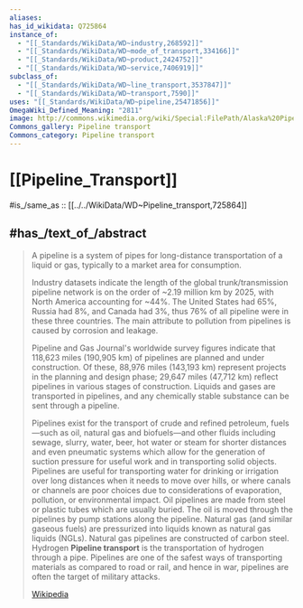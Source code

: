 ```yaml
---
aliases:
has_id_wikidata: Q725864
instance_of:
  - "[[_Standards/WikiData/WD~industry,268592]]"
  - "[[_Standards/WikiData/WD~mode_of_transport,334166]]"
  - "[[_Standards/WikiData/WD~product,2424752]]"
  - "[[_Standards/WikiData/WD~service,7406919]]"
subclass_of:
  - "[[_Standards/WikiData/WD~line_transport,3537847]]"
  - "[[_Standards/WikiData/WD~transport,7590]]"
uses: "[[_Standards/WikiData/WD~pipeline,25471856]]"
OmegaWiki_Defined_Meaning: "2811"
image: http://commons.wikimedia.org/wiki/Special:FilePath/Alaska%20Pipeline%2022.jpg
Commons_gallery: Pipeline transport
Commons_category: Pipeline transport
---
```


# [[Pipeline_Transport]] 

#is_/same_as :: [[../../WikiData/WD~Pipeline_transport,725864]] 

## #has_/text_of_/abstract 

> A pipeline is a system of pipes for long-distance transportation of a liquid or gas, 
> typically to a market area for consumption. 
> 
> Industry datasets indicate the length of the global trunk/transmission pipeline network is on the order of ~2.19 million km by 2025, with North America accounting for ~44%. The United States had 65%, Russia had 8%, and Canada had 3%, thus 76% of all pipeline were in these three countries. The main attribute to pollution from pipelines is caused by corrosion and leakage.
>
> Pipeline and Gas Journal's worldwide survey figures indicate that 118,623 miles (190,905 km) of pipelines are planned and under construction. Of these, 88,976 miles (143,193 km) represent projects in the planning and design phase; 29,647 miles (47,712 km) reflect pipelines in various stages of construction. Liquids and gases are transported in pipelines, and any chemically stable substance can be sent through a pipeline.
>
> 
>
> Pipelines exist for the transport of crude and refined petroleum, fuels—such as oil, natural gas and biofuels—and other fluids including sewage, slurry, water, beer, hot water or steam for shorter distances and even pneumatic systems which allow for the generation of suction pressure for useful work and in transporting solid objects. Pipelines are useful for transporting water for drinking or irrigation over long distances when it needs to move over hills, or where canals or channels are poor choices due to considerations of evaporation, pollution, or environmental impact. Oil pipelines are made from steel or plastic tubes which are usually buried. The oil is moved through the pipelines by pump stations along the pipeline. Natural gas (and similar gaseous fuels) are pressurized into liquids known as natural gas liquids (NGLs). Natural gas pipelines are constructed of carbon steel. Hydrogen **Pipeline transport** is the transportation of hydrogen through a pipe. Pipelines are one of the safest ways of transporting materials as compared to road or rail, and hence in war, pipelines are often the target of military attacks.
>
> [Wikipedia](https://en.wikipedia.org/wiki/Pipeline) 



